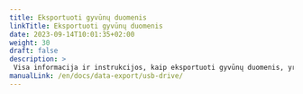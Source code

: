 ```yaml
---
title: Eksportuoti gyvūnų duomenis
linkTitle: Eksportuoti gyvūnų duomenis
date: 2023-09-14T10:01:35+02:00
weight: 30
draft: false
description: >
 Visa informacija ir instrukcijos, kaip eksportuoti gyvūnų duomenis, yra čia
manualLink: /en/docs/data-export/usb-drive/
---
```

<script>
  window.location.href = "/en/docs/data-export/usb-drive/";
</script>
